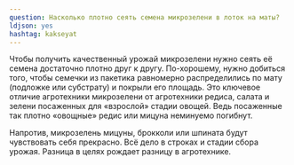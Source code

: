 ```yaml
---
question: Насколько плотно сеять семена микрозелени в лоток на маты?
ldjson: yes 
hashtag: kakseyat
---
```


Чтобы получить качественный урожай микрозелени нужно сеять её семена достаточно плотно друг к другу. По-хорошему, нужно добиться того, чтобы семечки из пакетика равномерно распределились по мату (подложке или субстрату) и покрыли его площадь. Это ключевое отличие агротехники микрозелени от агротехники редиса, салата и зелени посаженных для «взрослой» стадии овощей. Ведь посаженные так плотно «овощные» редис или мицуна неминуемо погибнут.

Напротив, микрозелень мицуны, брокколи или шпината будут чувствовать себя  прекрасно. Всё дело в строках и стадии сбора урожая. Разница в целях рождает разницу в агротехнике.

